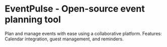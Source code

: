 # EventPulse - Open-source event planning tool
Plan and manage events with ease using a collaborative platform.
Features: Calendar integration, guest management, and reminders.
